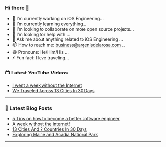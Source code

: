 ### Hi there 👋


- 🔭 I’m currently working on iOS Engineering...
- 🌱 I’m currently learning everything...
- 👯 I’m looking to collaborate on more open source projects...
- 🤔 I’m looking for help with ...
- 💬 Ask me about anything related to iOS Engineering ...
- 📫 How to reach me: business@argenisdelarosa.com ...
- 😄 Pronouns: He/Him/His ...
- ⚡ Fun fact: I love traveling...


### 📺 Latest YouTube Videos
<!-- YOUTUBE:START -->
- [I went a week without the Internet](https://youtu.be/vLB_ahm1cfQ)
- [We Traveled Across 13 Cities In 30 Days](https://youtu.be/wMAIA_DSREY)

---

### 📕 Latest Blog Posts
<!-- BLOG-POST-LIST:START -->
- [5 Tips on how to become a better software engineer](https://medium.com/@argenisdelarosa/5-tips-on-how-to-become-a-better-software-engineer-37866c036ba9)
- [A week without the internet!](https://www.argenisdelarosa.com/blog/a-week-without-the-internet-thoughts)
- [13 Cities And 2 Countries In 30 Days](https://www.argenisdelarosa.com/blog/13-cities-and-2-countries-in-one-month)
- [Exploring Maine and Acadia National Park](https://www.argenisdelarosa.com/blog/exploring-maine)

---

